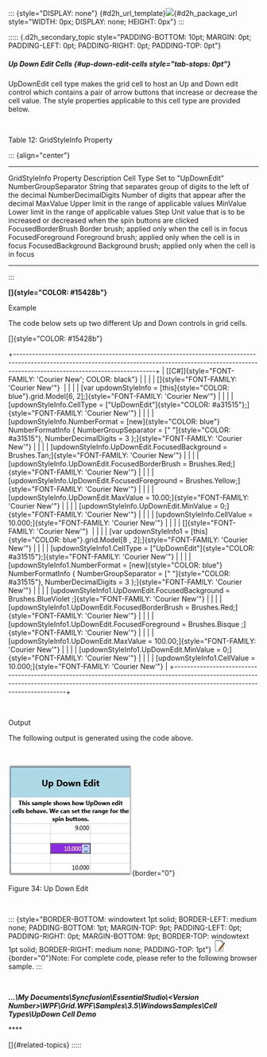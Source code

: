::: {style="DISPLAY: none"}
[](ms-xhelp:///?Id=d2h_url_template){#d2h_url_template}![](!package_url!){#d2h_package_url style="WIDTH: 0px; DISPLAY: none; HEIGHT: 0px"}
:::

::::: {.d2h_secondary_topic style="PADDING-BOTTOM: 10pt; MARGIN: 0pt; PADDING-LEFT: 0pt; PADDING-RIGHT: 0pt; PADDING-TOP: 0pt"}
##### Up Down Edit Cells {#up-down-edit-cells style="tab-stops: 0pt"}

UpDownEdit cell type makes the grid cell to host an Up and Down edit control which contains a pair of arrow buttons that increase or decrease the cell value. The style properties applicable to this cell type are provided below.

 

Table 12: GridStyleInfo Property

::: {align="center"}
  ------------------------ -----------------------------------------------------------------------------------
  GridStyleInfo Property   Description
  Cell Type                Set to "UpDownEdit"
  NumberGroupSeparator     String that separates group of digits to the left of the decimal
  NumberDecimalDigits      Number of digits that appear after the decimal
  MaxValue                 Upper limit in the range of applicable values
  MinValue                 Lower limit in the range of applicable values
  Step                     Unit value that is to be increased or decreased when the spin buttons are clicked
  FocusedBorderBrush       Border brush; applied only when the cell is in focus
  FocusedForeground        Foreground brush; applied only when the cell is in focus
  FocusedBackground        Background brush; applied only when the cell is in focus
  ------------------------ -----------------------------------------------------------------------------------
:::

**[]{style="COLOR: #15428b"}** 

Example

The code below sets up two different Up and Down controls in grid cells.

[]{style="COLOR: #15428b"} 

+--------------------------------------------------------------------------------------------------------------------------------------------------------------------------------------------------------+
| [\[C#\]]{style="FONT-FAMILY: 'Courier New'; COLOR: black"}                                                                                                                                             |
|                                                                                                                                                                                                        |
| []{style="FONT-FAMILY: 'Courier New'"}                                                                                                                                                                 |
|                                                                                                                                                                                                        |
| [var updownStyleInfo = [this]{style="COLOR: blue"}.grid.Model\[6, 2\];]{style="FONT-FAMILY: 'Courier New'"}                                                                                            |
|                                                                                                                                                                                                        |
| [updownStyleInfo.CellType = [\"UpDownEdit\"]{style="COLOR: #a31515"};]{style="FONT-FAMILY: 'Courier New'"}                                                                                             |
|                                                                                                                                                                                                        |
| [updownStyleInfo.NumberFormat = [new]{style="COLOR: blue"} NumberFormatInfo { NumberGroupSeparator = [\" \"]{style="COLOR: #a31515"}, NumberDecimalDigits = 3 };]{style="FONT-FAMILY: 'Courier New'"}  |
|                                                                                                                                                                                                        |
| [updownStyleInfo.UpDownEdit.FocusedBackground = Brushes.Tan;]{style="FONT-FAMILY: 'Courier New'"}                                                                                                      |
|                                                                                                                                                                                                        |
| [updownStyleInfo.UpDownEdit.FocusedBorderBrush = Brushes.Red;]{style="FONT-FAMILY: 'Courier New'"}                                                                                                     |
|                                                                                                                                                                                                        |
| [updownStyleInfo.UpDownEdit.FocusedForeground = Brushes.Yellow;]{style="FONT-FAMILY: 'Courier New'"}                                                                                                   |
|                                                                                                                                                                                                        |
| [updownStyleInfo.UpDownEdit.MaxValue = 10.00;]{style="FONT-FAMILY: 'Courier New'"}                                                                                                                     |
|                                                                                                                                                                                                        |
| [updownStyleInfo.UpDownEdit.MinValue = 0;]{style="FONT-FAMILY: 'Courier New'"}                                                                                                                         |
|                                                                                                                                                                                                        |
| [updownStyleInfo.CellValue = 10.000;]{style="FONT-FAMILY: 'Courier New'"}                                                                                                                              |
|                                                                                                                                                                                                        |
| []{style="FONT-FAMILY: 'Courier New'"}                                                                                                                                                                 |
|                                                                                                                                                                                                        |
| [var updownStyleInfo1 = [this]{style="COLOR: blue"}.grid.Model\[8 , 2\];]{style="FONT-FAMILY: 'Courier New'"}                                                                                          |
|                                                                                                                                                                                                        |
| [updownStyleInfo1.CellType = [\"UpDownEdit\"]{style="COLOR: #a31515"};]{style="FONT-FAMILY: 'Courier New'"}                                                                                            |
|                                                                                                                                                                                                        |
| [updownStyleInfo1.NumberFormat = [new]{style="COLOR: blue"} NumberFormatInfo { NumberGroupSeparator = [\" \"]{style="COLOR: #a31515"}, NumberDecimalDigits = 3 };]{style="FONT-FAMILY: 'Courier New'"} |
|                                                                                                                                                                                                        |
| [updownStyleInfo1.UpDownEdit.FocusedBackground = Brushes.BlueViolet ;]{style="FONT-FAMILY: 'Courier New'"}                                                                                             |
|                                                                                                                                                                                                        |
| [updownStyleInfo1.UpDownEdit.FocusedBorderBrush = Brushes.Red;]{style="FONT-FAMILY: 'Courier New'"}                                                                                                    |
|                                                                                                                                                                                                        |
| [updownStyleInfo1.UpDownEdit.FocusedForeground = Brushes.Bisque ;]{style="FONT-FAMILY: 'Courier New'"}                                                                                                 |
|                                                                                                                                                                                                        |
| [updownStyleInfo1.UpDownEdit.MaxValue = 100.00;]{style="FONT-FAMILY: 'Courier New'"}                                                                                                                   |
|                                                                                                                                                                                                        |
| [updownStyleInfo1.UpDownEdit.MinValue = 0;]{style="FONT-FAMILY: 'Courier New'"}                                                                                                                        |
|                                                                                                                                                                                                        |
| [updownStyleInfo1.CellValue = 10.000;]{style="FONT-FAMILY: 'Courier New'"}                                                                                                                             |
+--------------------------------------------------------------------------------------------------------------------------------------------------------------------------------------------------------+

 

Output

The following output is generated using the code above.

 

![](ImagesExt/image28_40.jpg){border="0"}

Figure 34: Up Down Edit

 

::: {style="BORDER-BOTTOM: windowtext 1pt solid; BORDER-LEFT: medium none; PADDING-BOTTOM: 1pt; MARGIN-TOP: 9pt; PADDING-LEFT: 0pt; PADDING-RIGHT: 0pt; MARGIN-BOTTOM: 9pt; BORDER-TOP: windowtext 1pt solid; BORDER-RIGHT: medium none; PADDING-TOP: 1pt"}
![](ImagesExt/image28_3.jpg){border="0"}Note: For complete code, please refer to the following browser sample.
:::

 

***\...\\My Documents\\Syncfusion\\EssentialStudio\\\<Version Number\>\\WPF\\Grid.WPF\\Samples\\3.5\\WindowsSamples\\Cell Types\\UpDown Cell Demo***

**** 

[]{#related-topics}
:::::
